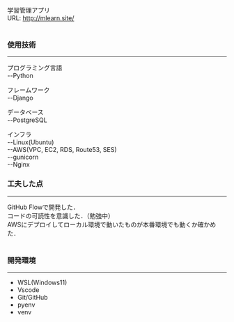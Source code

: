 学習管理アプリ<br>
URL: http://mlearn.site/
<br><br>

<h3>使用技術</h3>
<hr>
プログラミング言語<br>
--Python

フレームワーク<br>
--Django

データベース<br>
--PostgreSQL

インフラ<br>
--Linux(Ubuntu)<br>
--AWS(VPC, EC2, RDS, Route53, SES)<br>
--gunicorn<br>
--Nginx<br>

<h3>工夫した点</h3>
<hr>
GitHub Flowで開発した．<br>
コードの可読性を意識した．（勉強中）<br>
AWSにデプロイしてローカル環境で動いたものが本番環境でも動くか確かめた．<br>

<br>
<h3>開発環境</h3>
<hr>
<ul>
  <li>WSL(Windows11)</li>
  <li>Vscode</li>
  <li>Git/GitHub</li>
  <li>pyenv</li>
  <li>venv</li>
</ul>
